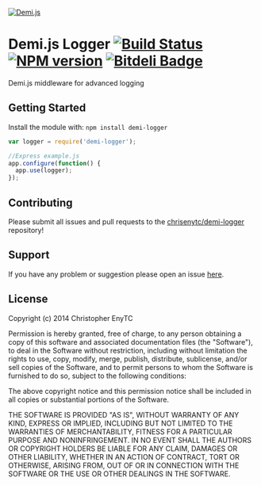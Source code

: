 [![Demi.js](https://raw2.github.com/enytc/demi/master/logo.png)](http://demijs.enytc.com)

# Demi.js Logger [![Build Status](https://secure.travis-ci.org/chrisenytc/demi-logger.png?branch=master)](http://travis-ci.org/chrisenytc/demi-logger) [![NPM version](https://badge-me.herokuapp.com/api/npm/demi-logger.png)](http://badges.enytc.com/for/npm/demi-logger) [![Bitdeli Badge](https://d2weczhvl823v0.cloudfront.net/chrisenytc/demi-logger/trend.png)](https://bitdeli.com/free "Bitdeli Badge")

Demi.js middleware for advanced logging

## Getting Started
Install the module with: `npm install demi-logger`

```javascript
var logger = require('demi-logger');

//Express example.js
app.configure(function() {
  app.use(logger);
});
```

## Contributing

Please submit all issues and pull requests to the [chrisenytc/demi-logger](http://github.com/chrisenytc/demi-logger) repository!

## Support
If you have any problem or suggestion please open an issue [here](https://github.com/chrisenytc/demi-logger/issues).

## License
Copyright (c) 2014 Christopher EnyTC

Permission is hereby granted, free of charge, to any person
obtaining a copy of this software and associated documentation
files (the "Software"), to deal in the Software without
restriction, including without limitation the rights to use,
copy, modify, merge, publish, distribute, sublicense, and/or sell
copies of the Software, and to permit persons to whom the
Software is furnished to do so, subject to the following
conditions:

The above copyright notice and this permission notice shall be
included in all copies or substantial portions of the Software.

THE SOFTWARE IS PROVIDED "AS IS", WITHOUT WARRANTY OF ANY KIND,
EXPRESS OR IMPLIED, INCLUDING BUT NOT LIMITED TO THE WARRANTIES
OF MERCHANTABILITY, FITNESS FOR A PARTICULAR PURPOSE AND
NONINFRINGEMENT. IN NO EVENT SHALL THE AUTHORS OR COPYRIGHT
HOLDERS BE LIABLE FOR ANY CLAIM, DAMAGES OR OTHER LIABILITY,
WHETHER IN AN ACTION OF CONTRACT, TORT OR OTHERWISE, ARISING
FROM, OUT OF OR IN CONNECTION WITH THE SOFTWARE OR THE USE OR
OTHER DEALINGS IN THE SOFTWARE.
